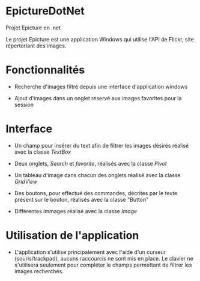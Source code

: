 # EpictureDotNet
Projet Epicture en .net


Le projet Epicture est une application Windows qui utilise l'API de Flickr, site répertoriant des images. 


# Fonctionnalités

- Recherche d'images filtré depuis une interface d'application windows

- Ajout d'images dans un onglet reservé aux images favorites pour la session

# Interface


- Un champ pour insérer du text afin de filtrer les images désirés réalisé avec la classe *TextBox*

- Deux onglets, *Search* et *favorite*, réalisés avec la classe *Pivot*

- Un tableau d'image dans chacun des onglets réalisé avec la classe *GridView*

- Des boutons, pour effectué des commandes, décrites par le texte présent sur le bouton, réalisés avec la classe "Button"

- Différentes immages réalisé avec la classe *Image*

# Utilisation de l'application


- L'application s'utilise principalement avec l'aide d'un curseur (souris/trackpad), aucuns raccourcis ne sont mis en place. Le clavier ne s'utilisera seulement pour compléter le champs permettant de filtrer les images recherchés.
